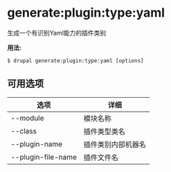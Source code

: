 # generate:plugin:type:yaml
生成一个有识别Yaml能力的插件类别

**用法:**
```
$ drupal generate:plugin:type:yaml [options] 
```

## 可用选项
选项 | 详细
-------|-------------
--module | 模块名称
--class | 插件类型类名
--plugin-name | 插件类别内部机器名
--plugin-file-name | 插件文件名
